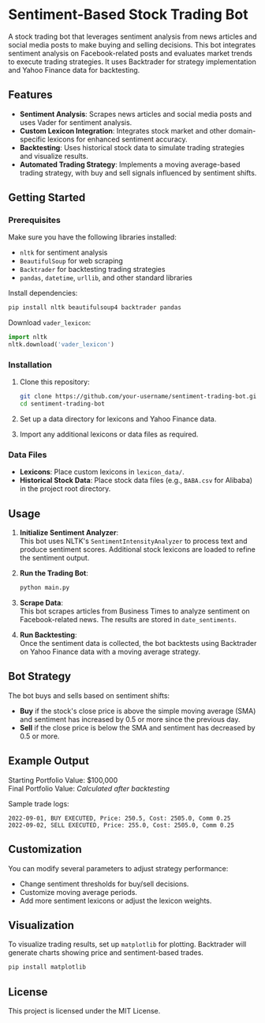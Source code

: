 # Sentiment-Based Stock Trading Bot

A stock trading bot that leverages sentiment analysis from news articles and social media posts to make buying and selling decisions. This bot integrates sentiment analysis on Facebook-related posts and evaluates market trends to execute trading strategies. It uses Backtrader for strategy implementation and Yahoo Finance data for backtesting.

## Features

- **Sentiment Analysis**: Scrapes news articles and social media posts and uses Vader for sentiment analysis.
- **Custom Lexicon Integration**: Integrates stock market and other domain-specific lexicons for enhanced sentiment accuracy.
- **Backtesting**: Uses historical stock data to simulate trading strategies and visualize results.
- **Automated Trading Strategy**: Implements a moving average-based trading strategy, with buy and sell signals influenced by sentiment shifts.

## Getting Started

### Prerequisites

Make sure you have the following libraries installed:

- `nltk` for sentiment analysis
- `BeautifulSoup` for web scraping
- `Backtrader` for backtesting trading strategies
- `pandas`, `datetime`, `urllib`, and other standard libraries

Install dependencies:
```bash
pip install nltk beautifulsoup4 backtrader pandas
```

Download `vader_lexicon`:
```python
import nltk
nltk.download('vader_lexicon')
```

### Installation

1. Clone this repository:
    ```bash
    git clone https://github.com/your-username/sentiment-trading-bot.git
    cd sentiment-trading-bot
    ```

2. Set up a data directory for lexicons and Yahoo Finance data.

3. Import any additional lexicons or data files as required.

### Data Files

- **Lexicons**: Place custom lexicons in `lexicon_data/`.
- **Historical Stock Data**: Place stock data files (e.g., `BABA.csv` for Alibaba) in the project root directory.

## Usage

1. **Initialize Sentiment Analyzer**:  
   This bot uses NLTK's `SentimentIntensityAnalyzer` to process text and produce sentiment scores. Additional stock lexicons are loaded to refine the sentiment output.

2. **Run the Trading Bot**:
    ```bash
    python main.py
    ```

3. **Scrape Data**:  
   This bot scrapes articles from Business Times to analyze sentiment on Facebook-related news. The results are stored in `date_sentiments`.

4. **Run Backtesting**:  
   Once the sentiment data is collected, the bot backtests using Backtrader on Yahoo Finance data with a moving average strategy.

## Bot Strategy

The bot buys and sells based on sentiment shifts:
- **Buy** if the stock's close price is above the simple moving average (SMA) and sentiment has increased by 0.5 or more since the previous day.
- **Sell** if the close price is below the SMA and sentiment has decreased by 0.5 or more.

## Example Output

Starting Portfolio Value: $100,000  
Final Portfolio Value: *Calculated after backtesting*

Sample trade logs:
```
2022-09-01, BUY EXECUTED, Price: 250.5, Cost: 2505.0, Comm 0.25
2022-09-02, SELL EXECUTED, Price: 255.0, Cost: 2505.0, Comm 0.25
```

## Customization

You can modify several parameters to adjust strategy performance:
- Change sentiment thresholds for buy/sell decisions.
- Customize moving average periods.
- Add more sentiment lexicons or adjust the lexicon weights.

## Visualization

To visualize trading results, set up `matplotlib` for plotting. Backtrader will generate charts showing price and sentiment-based trades.

```bash
pip install matplotlib
```

## License

This project is licensed under the MIT License.
